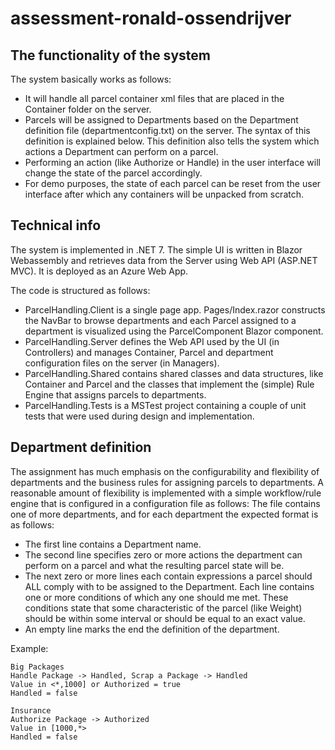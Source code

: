 # assessment-ronald-ossendrijver

## The functionality of the system
The system basically works as follows:
* It will handle all parcel container xml files that are placed in the Container folder on the server. 
* Parcels will be assigned to Departments based on the Department definition file (departmentconfig.txt) on the server. The syntax of this definition is explained below. This definition also tells the system which actions a Department can perform on a parcel.
* Performing an action (like Authorize or Handle) in the user interface will change the state of the parcel accordingly.
* For demo purposes, the state of each parcel can be reset from the user interface after which any containers will be unpacked from scratch.

## Technical info
The system is implemented in .NET 7. The simple UI is written in Blazor Webassembly and retrieves data from the Server using Web API (ASP.NET MVC). It is deployed as an Azure Web App.

The code is structured as follows:
* ParcelHandling.Client is a single page app. Pages/Index.razor constructs the NavBar to browse departments and each Parcel assigned to a department is visualized using the ParcelComponent Blazor component.
* ParcelHandling.Server defines the Web API used by the UI (in Controllers) and manages Container, Parcel and department configuration files on the server (in Managers).
* ParcelHandling.Shared contains shared classes and data structures, like Container and Parcel and the classes that implement the (simple) Rule Engine that assigns parcels to departments.
* ParcelHandling.Tests is a MSTest project containing a couple of unit tests that were used during design and implementation.

## Department definition
The assignment has much emphasis on the configurability and flexibility of departments and the business rules for assigning parcels to departments. A reasonable amount of flexibility is implemented with a simple workflow/rule engine that is configured in a configuration file as follows:
The file contains one of more departments, and for each department the expected format is as follows:
* The first line contains a Department name.
* The second line specifies zero or more actions the department can perform on a parcel and what the resulting parcel state will be.
* The next zero or more lines each contain expressions a parcel should ALL comply with to be assigned to the Department. Each line contains one or more conditions of which any one should me met. These conditions state that some characteristic of the parcel (like Weight) should be within some interval or should be equal to an exact value.
* An empty line marks the end the definition of the department.

Example:
```
Big Packages
Handle Package -> Handled, Scrap a Package -> Handled
Value in <*,1000] or Authorized = true
Handled = false

Insurance
Authorize Package -> Authorized
Value in [1000,*>
Handled = false
```
